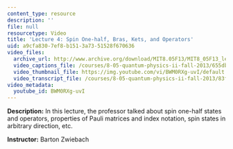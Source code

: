 ```yaml
---
content_type: resource
description: ''
file: null
resourcetype: Video
title: 'Lecture 4: Spin One-half, Bras, Kets, and Operators'
uid: a9cfa830-7ef8-b151-3a73-51528f670636
video_files:
  archive_url: http://www.archive.org/download/MIT8.05F13/MIT8_05F13_lec04_300k.mp4
  video_captions_file: /courses/8-05-quantum-physics-ii-fall-2013/655dbbc7163150198cfbaa7cd24ead90_BWM0RXg-uvI.vtt
  video_thumbnail_file: https://img.youtube.com/vi/BWM0RXg-uvI/default.jpg
  video_transcript_file: /courses/8-05-quantum-physics-ii-fall-2013/83f3437c00f74f9c58bc85b044b5706d_BWM0RXg-uvI.pdf
video_metadata:
  youtube_id: BWM0RXg-uvI
---
```


**Description:** In this lecture, the professor talked about spin one-half states and operators, properties of Pauli matrices and index notation, spin states in arbitrary direction, etc.

**Instructor:** Barton Zwiebach